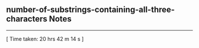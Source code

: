 <h2>number-of-substrings-containing-all-three-characters Notes</h2><hr>[ Time taken: 20 hrs 42 m 14 s ]